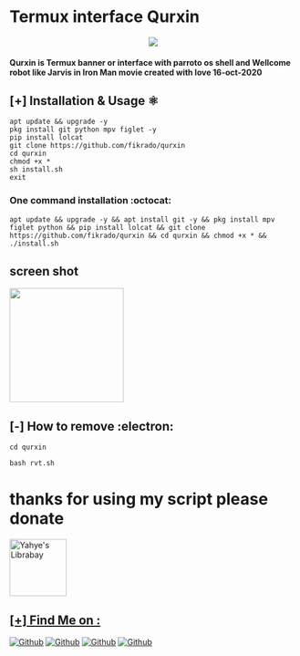 # Termux interface Qurxin 

<center><img src="/storage/emulated/0/Download/Termux banner or interface.png"></center>
<p align="center">

#### Qurxin is Termux banner or interface with parroto os shell and Wellcome robot like Jarvis in Iron Man movie created with love 16-oct-2020

## [+] Installation & Usage :atom_symbol:
```
apt update && upgrade -y 
pkg install git python mpv figlet -y
pip install lolcat
git clone https://github.com/fikrado/qurxin
cd qurxin
chmod +x *
sh install.sh
exit

```
### One command installation :octocat:
```
apt update && upgrade -y && apt install git -y && pkg install mpv figlet python && pip install lolcat && git clone https://github.com/fikrado/qurxin && cd qurxin && chmod +x * && ./install.sh
```
## screen shot

<img width="200px" src="/s.jpg" >

## [-] How to remove :electron:
```
cd qurxin

bash rvt.sh
```
# thanks for using my script please donate
<a href="https://liberapay.com/fikrado">
  <img align="center" alt="Yahye's Librabay" width="100px" src="https://upload.wikimedia.org/wikipedia/commons/thumb/2/27/Liberapay_logo_v2_white-on-yellow.svg/1200px-Liberapay_logo_v2_white-on-yellow.svg.png" />




## [+] Find Me on :

[![Github](https://img.shields.io/badge/Facebook-fikrado-blue?style=for-the-badge&logo=facebook)](https://facebook.com/fikrado4048063)
[![Github](https://img.shields.io/badge/WhatsApp-Mr_Yahye-lightgreen?style=for-the-badge&logo=whatsapp)](https://api.whatsapp.com/send?phone=252634048063)
[![Github](https://img.shields.io/badge/TELEGRAM-MR_Yahye-orange?style=for-the-badge&logo=telegram)](https://t.me/Mr_yahye)
[![Github](https://img.shields.io/badge/Twitter-fikrado-aqua?style=for-the-badge&logo=twitter)](https://twitter.com/fikrado1)

